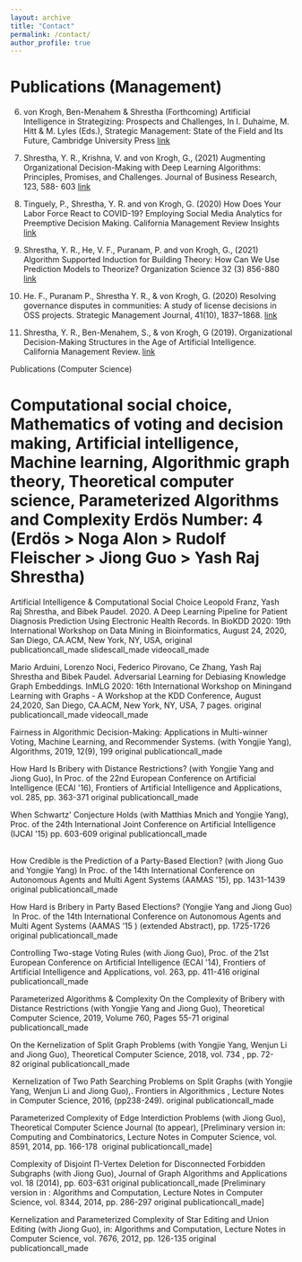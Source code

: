```yaml
---
layout: archive
title: "Contact"
permalink: /contact/
author_profile: true
---
```


Publications (Management)
====== 

6. von Krogh, Ben-Menahem & Shrestha (Forthcoming) Artificial Intelligence in Strategizing: Prospects and Challenges, In I. Duhaime, M. Hitt & M. Lyles (Eds.), Strategic Management: State of the Field and Its Future, Cambridge University Press  [link](https://www.researchgate.net/publication/349210794_Artificial_Intelligence_in_Strategizing_Prospects_and_Challenges)

5. Shrestha, Y. R., Krishna, V. and von Krogh, G., (2021) Augmenting Organizational Decision-Making with Deep Learning Algorithms: Principles, Promises, and Challenges. Journal of Business Research, 123, 588- 603 [link](https://www.sciencedirect.com/science/article/pii/S0148296320306512)

4. Tinguely, P., Shrestha, Y. R. and von Krogh, G. (2020) How Does Your Labor Force React to COVID-19? Employing Social Media Analytics for Preemptive Decision Making. California Management Review Insights [link](https://cmr.berkeley.edu/2020/08/social-media-analytics/)

3. Shrestha, Y. R., He, V. F., Puranam, P. and von Krogh, G., (2021) Algorithm Supported Induction for Building Theory: How Can We Use Prediction Models to Theorize? Organization Science 32 (3) 856-880 [link](https://www.researchgate.net/publication/341407732_Algorithm_Supported_Induction_for_Building_Theory_How_Can_We_Use_Prediction_Models_to_Theorize)

2.  He. F., Puranam P., Shrestha Y. R., & von Krogh, G. (2020) Resolving governance disputes in communities: A study of license decisions in OSS projects. Strategic Management Journal, 41(10), 1837–1868. [link](https://onlinelibrary.wiley.com/doi/full/10.1002/smj.3181)

1. Shrestha, Y. R., Ben-Menahem, S., & von Krogh, G (2019). Organizational Decision-Making Structures in the Age of Artificial Intelligence. California Management Review. [link](https://drive.google.com/file/d/1KtuZg7c-aC8HnYb1kOpg23bCKiwl1PYn/view)



Publications (Computer Science)

Computational social choice, Mathematics of voting and decision making, Artificial intelligence, Machine learning, Algorithmic graph theory, Theoretical computer science, Parameterized Algorithms and Complexity
Erdös Number: 4 (Erdös > Noga Alon > Rudolf Fleischer > Jiong Guo > Yash Raj Shrestha)
======

Artificial Intelligence & Computational Social Choice
Leopold Franz, Yash Raj Shrestha, and Bibek Paudel. 2020. A Deep Learning Pipeline for Patient Diagnosis Prediction Using Electronic Health Records. In BioKDD 2020: 19th International Workshop on Data Mining in Bioinformatics, August 24, 2020, San Diego, CA.ACM, New York, NY, USA, original publicationcall_made slidescall_made videocall_made

Mario Arduini, Lorenzo Noci, Federico Pirovano, Ce Zhang, Yash Raj Shrestha and Bibek Paudel. Adversarial Learning for Debiasing Knowledge Graph Embeddings. InMLG 2020: 16th International Workshop on Miningand Learning with Graphs - A Workshop at the KDD Conference, August 24,2020, San Diego, CA.ACM, New York, NY, USA, 7 pages. original publicationcall_made videocall_made

Fairness in Algorithmic Decision-​Making: Applications in Multi-​winner Voting, Machine Learning, and Recommender Systems. (with Yongjie Yang), Algorithms, 2019, 12(9), 199 original publicationcall_made

How Hard Is Bribery with Distance Restrictions? (with Yongjie Yang and Jiong Guo), In Proc. of the 22nd European Conference on Artificial Intelligence (ECAI '16), Frontiers of Artificial Intelligence and Applications, vol. 285, pp. 363-​371 original publicationcall_made

When Schwartz' Conjecture Holds (with Matthias Mnich and Yongjie Yang), Proc. of the 24th International Joint Conference on Artificial Intelligence (IJCAI '15) pp. 603-​609 original publicationcall_made                                         

How Credible is the Prediction of a Party-​Based Election? (with Jiong Guo and Yongjie Yang) In Proc. of the 14th International Conference on Autonomous Agents and Multi Agent Systems (AAMAS '15), pp. 1431-​1439 original publicationcall_made

How Hard is Bribery in Party Based Elections? (Yongjie Yang and Jiong Guo)  In Proc. of the 14th International Conference on Autonomous Agents and Multi Agent Systems (AAMAS '15 ) (extended Abstract), pp. 1725-​1726 original publicationcall_made  

Controlling Two-​stage Voting Rules (with Jiong Guo), Proc. of the 21st European Conference on Artificial Intelligence (ECAI '14), Frontiers of Artificial Intelligence and Applications, vol. 263, pp. 411-​416 original publicationcall_made     

Parameterized Algorithms & Complexity
On the Complexity of Bribery with Distance Restrictions (with Yongjie Yang and Jiong Guo), Theoretical Computer Science, 2019, Volume 760, Pages 55-​71 original publicationcall_made

On the Kernelization of Split Graph Problems (with Yongjie Yang, Wenjun Li and Jiong Guo), Theoretical Computer Science, 2018, vol. 734 , pp. 72-​82 original publicationcall_made

 Kernelization of Two Path Searching Problems on Split Graphs (with Yongjie Yang, Wenjun Li and Jiong Guo),. Frontiers in Algorithmics , Lecture Notes in Computer Science, 2016, (pp238-​249). original publicationcall_made

Parameterized Complexity of Edge Interdiction Problems (with Jiong Guo), Theoretical Computer Science Journal (to appear), [Preliminary version in: Computing and Combinatorics, Lecture Notes in Computer Science, vol. 8591, 2014, pp. 166-​178  original publicationcall_made]

Complexity of Disjoint Π-​Vertex Deletion for Disconnected Forbidden Subgraphs (with Jiong Guo), Journal of Graph Algorithms and Applications vol. 18 (2014), pp. 603-​631 original publicationcall_made [Preliminary version in : Algorithms and Computation, Lecture Notes in Computer Science, vol. 8344, 2014, pp. 286-​297 original publicationcall_made]

Kernelization and Parameterized Complexity of Star Editing and Union Editing (with Jiong Guo), in: Algorithms and Computation, Lecture Notes in Computer Science, vol. 7676, 2012, pp. 126-​135 original publicationcall_made

